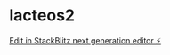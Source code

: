 # lacteos2

[Edit in StackBlitz next generation editor ⚡️](https://stackblitz.com/~/github.com/MateoGit1/lacteos2)
